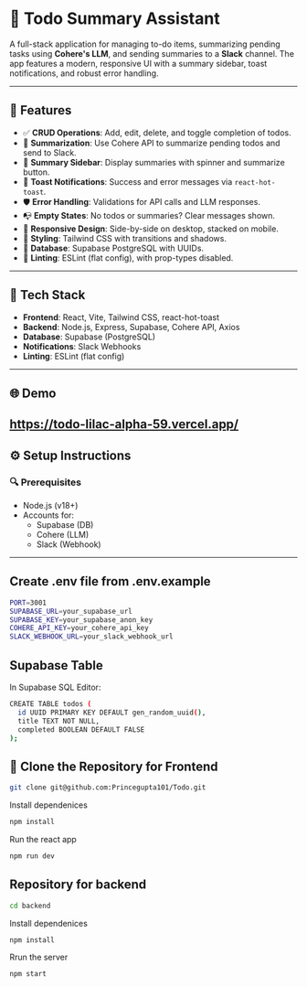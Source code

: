 # 📝 Todo Summary Assistant

A full-stack application for managing to-do items, summarizing pending tasks using **Cohere's LLM**, and sending summaries to a **Slack** channel. The app features a modern, responsive UI with a summary sidebar, toast notifications, and robust error handling.

---

## 🚀 Features

- ✅ **CRUD Operations**: Add, edit, delete, and toggle completion of todos.
- 🧠 **Summarization**: Use Cohere API to summarize pending todos and send to Slack.
- 🧾 **Summary Sidebar**: Display summaries with spinner and summarize button.
- 🔔 **Toast Notifications**: Success and error messages via `react-hot-toast`.
- 🛡️ **Error Handling**: Validations for API calls and LLM responses.
- 📭 **Empty States**: No todos or summaries? Clear messages shown.
- 📱 **Responsive Design**: Side-by-side on desktop, stacked on mobile.
- 🎨 **Styling**: Tailwind CSS with transitions and shadows.
- 🧮 **Database**: Supabase PostgreSQL with UUIDs.
- 🧹 **Linting**: ESLint (flat config), with prop-types disabled.

---

## 🔧 Tech Stack

- **Frontend**: React, Vite, Tailwind CSS, react-hot-toast
- **Backend**: Node.js, Express, Supabase, Cohere API, Axios
- **Database**: Supabase (PostgreSQL)
- **Notifications**: Slack Webhooks
- **Linting**: ESLint (flat config)

---

## 🌐 Demo
https://todo-lilac-alpha-59.vercel.app/
---


## ⚙️ Setup Instructions

### 🔍 Prerequisites

- Node.js (v18+)
- Accounts for:
  - Supabase (DB)
  - Cohere (LLM)
  - Slack (Webhook)

---
## Create .env file from .env.example

```bash
PORT=3001
SUPABASE_URL=your_supabase_url
SUPABASE_KEY=your_supabase_anon_key
COHERE_API_KEY=your_cohere_api_key
SLACK_WEBHOOK_URL=your_slack_webhook_url
```

## Supabase Table
In Supabase SQL Editor:
```bash
CREATE TABLE todos (
  id UUID PRIMARY KEY DEFAULT gen_random_uuid(),
  title TEXT NOT NULL,
  completed BOOLEAN DEFAULT FALSE
);
```
## 🧩 Clone the Repository for Frontend

```bash
git clone git@github.com:Princegupta101/Todo.git
```

Install  dependenices

```bash
npm install
```
Run the  react app

```bash
npm run dev
```
## Repository for backend
```bash
cd backend
```
Install  dependenices

```bash
npm install
```
Rrun the server

```bash
npm start
```

